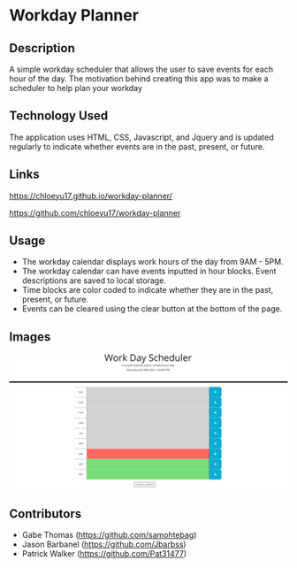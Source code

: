 # Workday Planner

## Description
A simple workday scheduler that allows the user to save events for each hour of the day. The motivation behind creating this app was to make a scheduler to help plan your workday 

## Technology Used
The application uses HTML, CSS, Javascript, and Jquery and is updated regularly to indicate whether events are in the past, present, or future.

## Links
https://chloeyu17.github.io/workday-planner/

https://github.com/chloeyu17/workday-planner

## Usage
* The workday calendar displays work hours of the day from 9AM - 5PM.
* The workday calendar can have events inputted in hour blocks.  Event descriptions are saved to local storage.
* Time blocks are color coded to indicate whether they are in the past, present, or future.
* Events can be cleared using the clear button at the bottom of the page.

## Images
![Screenshot](./Assets/IMG/Screenshot1.jpg)

## Contributors
* Gabe Thomas (https://github.com/samohtebag)
* Jason Barbanel (https://github.com/Jbarbss)
* Patrick Walker (https://github.com/Pat31477)